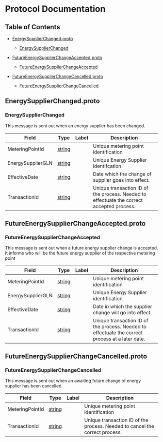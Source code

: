 # Protocol Documentation

## Table of Contents

- [EnergySupplierChanged.proto](#EnergySupplierChanged.proto)
    - [EnergySupplierChanged](#.EnergySupplierChanged)
  
- [FutureEnergySupplierChangeAccepted.proto](#FutureEnergySupplierChangeAccepted.proto)
    - [FutureEnergySupplierChangeAccepted](#.FutureEnergySupplierChangeAccepted)
  
- [FutureEnergySupplierChangeCancelled.proto](#FutureEnergySupplierChangeCancelled.proto)
    - [FutureEnergySupplierChangeCancelled](#.FutureEnergySupplierChangeCancelled)

<a name="EnergySupplierChanged.proto"></a>

## EnergySupplierChanged.proto

<a name=".EnergySupplierChanged"></a>

### EnergySupplierChanged

This message is sent out when an energy supplier has been changed.

| Field | Type | Label | Description |
| ----- | ---- | ----- | ----------- |
| MeteringPointId | [string](#string) |  | Unique metering point identification |
| EnergySupplierGLN | [string](#string) |  | Unique Energy Supplier identifcation. |
| EffectiveDate | [string](#string) |  | Date which the change of supplier goes into effect. |
| TransactionId | [string](#string) |  | Unique transaction ID of the process. Needed to effectuate the correct accepted process. |

<a name="FutureEnergySupplierChangeAccepted.proto"></a>

## FutureEnergySupplierChangeAccepted.proto

<a name=".FutureEnergySupplierChangeAccepted"></a>

### FutureEnergySupplierChangeAccepted

This message is sent out when a future energy supplier change is accepted. It informs who will be the future energy supplier of the respective metering point

| Field | Type | Label | Description |
| ----- | ---- | ----- | ----------- |
| MeteringPointId | [string](#string) |  | Unique metering point identification |
| EnergySupplierGLN | [string](#string) |  | Unique Energy Supplier identification |
| EffectiveDate | [string](#string) |  | Date in which the supplier change will go into effect |
| TransactionId | [string](#string) |  | Unique transaction ID of the process. Needed to effectuate the correct process at a later date. |

<a name="FutureEnergySupplierChangeCancelled.proto"></a>

## FutureEnergySupplierChangeCancelled.proto

<a name=".FutureEnergySupplierChangeCancelled"></a>

### FutureEnergySupplierChangeCancelled

This message is sent out when an awaiting future change of energy supplier has been cancelled.

| Field | Type | Label | Description |
| ----- | ---- | ----- | ----------- |
| MeteringPointId | [string](#string) |  | Unique metering point identification |
| TransactionId | [string](#string) |  | Unique transaction ID of the process. Needed to cancel the correct process. |
